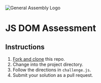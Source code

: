 ![General Assembly Logo](https://camo.githubusercontent.com/1a91b05b8f4d44b5bbfb83abac2b0996d8e26c92/687474703a2f2f692e696d6775722e636f6d2f6b6538555354712e706e67)

# JS DOM Assessment

## Instructions

1. [Fork and clone](https://github.com/ga-wdi-boston/meta/wiki/ForkAndClone) this repo.
2. Change into the project directory.
3. Follow the directions in `challenge.js`.
4. Submit your solution as a pull request.
